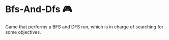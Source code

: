 # Bfs-And-Dfs 🎮
Game that performs a BFS and DFS run, which is in charge of searching for some objectives.
